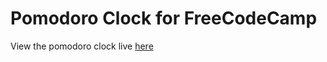 # Pomodoro Clock for FreeCodeCamp

View the pomodoro clock live [here](https://bhaviksheth.github.io/Pomodoro-Clock/)
